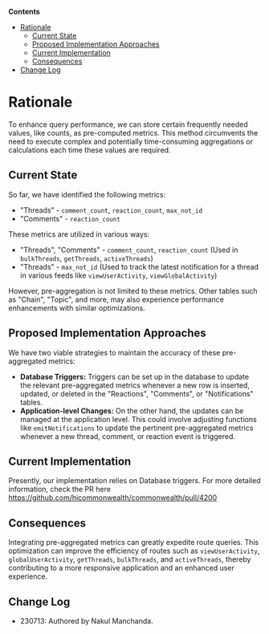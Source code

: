 **Contents**

- [Rationale](#rationale)
  * [Current State](#current-state)
  * [Proposed Implementation Approaches](#proposed-implementation-approaches)
  * [Current Implementation](#current-implementation)
  * [Consequences](#consequences)
- [Change Log](#change-log)

# Rationale

To enhance query performance, we can store certain frequently needed values, like counts, as pre-computed metrics. This method circumvents the need to execute complex and potentially time-consuming aggregations or calculations each time these values are required.

## Current State

So far, we have identified the following metrics:

- "Threads" - `comment_count`, `reaction_count`, `max_not_id`
- "Comments" - `reaction_count`

These metrics are utilized in various ways:

- "Threads", "Comments" - `comment_count`, `reaction_count` (Used in `bulkThreads`, `getThreads`, `activeThreads`)
- "Threads" - `max_not_id` (Used to track the latest notification for a thread in various feeds like `viewUserActivity`, `viewGlobalActivity`)

However, pre-aggregation is not limited to these metrics. Other tables such as "Chain", "Topic", and more, may also experience performance enhancements with similar optimizations.

## Proposed Implementation Approaches

We have two viable strategies to maintain the accuracy of these pre-aggregated metrics:

- **Database Triggers:** Triggers can be set up in the database to update the relevant pre-aggregated metrics whenever a new row is inserted, updated, or deleted in the "Reactions", "Comments", or "Notifications" tables.
- **Application-level Changes:** On the other hand, the updates can be managed at the application level. This could involve adjusting functions like `emitNotifications` to update the pertinent pre-aggregated metrics whenever a new thread, comment, or reaction event is triggered.

## Current Implementation

Presently, our implementation relies on Database triggers. For more detailed information, check the PR here <https://github.com/hicommonwealth/commonwealth/pull/4200>

## Consequences

Integrating pre-aggregated metrics can greatly expedite route queries. This optimization can improve the efficiency of routes such as `viewUserActivity`, `globalUserActivity`, `getThreads`, `bulkThreads`, and `activeThreads`, thereby contributing to a more responsive application and an enhanced user experience.

## Change Log

- 230713: Authored by Nakul Manchanda.
